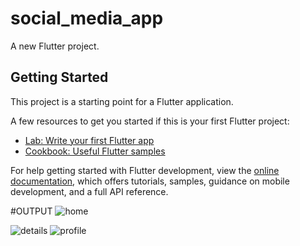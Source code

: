 # social_media_app

A new Flutter project.

## Getting Started

This project is a starting point for a Flutter application.

A few resources to get you started if this is your first Flutter project:

- [Lab: Write your first Flutter app](https://docs.flutter.dev/get-started/codelab)
- [Cookbook: Useful Flutter samples](https://docs.flutter.dev/cookbook)

For help getting started with Flutter development, view the
[online documentation](https://docs.flutter.dev/), which offers tutorials,
samples, guidance on mobile development, and a full API reference.


#OUTPUT 
![home](https://user-images.githubusercontent.com/52137517/233852774-b85e68cc-08c1-438a-a477-0c3665bff56d.jpg)

![details](https://user-images.githubusercontent.com/52137517/233852782-bcab2346-9fbb-4d9e-bf81-4198b3df6978.jpg)
![profile](https://user-images.githubusercontent.com/52137517/233852789-655cfb9a-03b8-4d13-a797-2765d2a3efe0.jpg)
